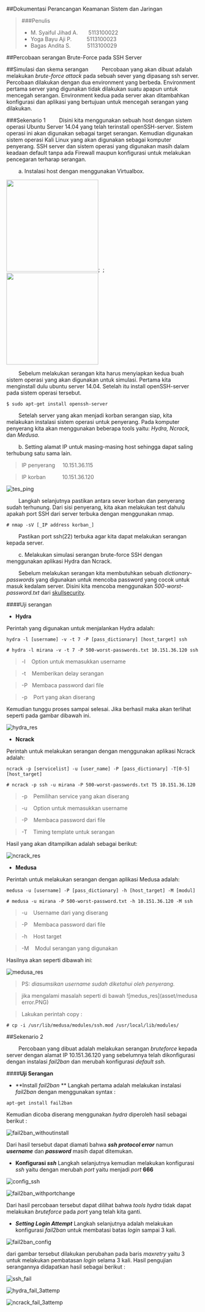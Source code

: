 ##Dokumentasi Perancangan Keamanan Sistem dan Jaringan

>###Penulis
>* M. Syaiful Jihad A.&nbsp;&nbsp;&nbsp;&nbsp;&nbsp;&nbsp;&nbsp;5113100022
>* Yoga Bayu Aji P.&nbsp;&nbsp;&nbsp;&nbsp;&nbsp;&nbsp;&nbsp;&nbsp;&nbsp;&nbsp;5113100023
>* Bagas Andita S.&nbsp;&nbsp;&nbsp;&nbsp;&nbsp;&nbsp;&nbsp;&nbsp;&nbsp;&nbsp;&nbsp;5113100029

##Percobaan serangan Brute-Force pada SSH Server

##Simulasi dan skema serangan
&nbsp;&nbsp;&nbsp;&nbsp;&nbsp;&nbsp;&nbsp;&nbsp;Percobaan yang akan dibuat adalah melakukan _brute-force attack_ pada sebuah sever yang dipasang ssh server. Percobaan dilakukan dengan dua environment yang berbeda. Environment pertama server yang digunakan tidak dilakukan suatu apapun untuk mencegah serangan. Environment kedua pada server akan ditambahkan konfigurasi dan aplikasi yang bertujuan untuk mencegah serangan yang dilakukan.

###Sekenario 1
&nbsp;&nbsp;&nbsp;&nbsp;&nbsp;&nbsp;&nbsp;&nbsp;Disini kita menggunakan sebuah host dengan sistem operasi Ubuntu Server 14.04 yang telah terinstall openSSH-server. Sistem operasi ini akan digunakan sebagai target serangan. Kemudian digunakan sistem operasi Kali Linux yang akan digunakan sebagai komputer penyerang.
SSH server dan sistem operasi yang digunakan masih dalam keadaan default tanpa ada Firewall maupun konfigurasi untuk melakukan pencegaran terharap serangan.

&nbsp;&nbsp;&nbsp;&nbsp;&nbsp;&nbsp;&nbsp;&nbsp;a. Instalasi host dengan menggunakan Virtualbox.

<img src="asset/kali_strun.PNG" width="240">;&nbsp;&nbsp;;&nbsp;&nbsp;<img src="asset/ubt_strun.PNG" width="240">

&nbsp;&nbsp;&nbsp;&nbsp;&nbsp;&nbsp;&nbsp;&nbsp;Sebelum melakukan serangan kita harus menyiapkan kedua buah sistem operasi yang akan digunakan untuk simulasi. Pertama kita menginstall dulu ubuntu server 14.04. Setelah itu install openSSH-server pada sistem operasi tersebut. 
```
$ sudo apt-get install openssh-server
```
&nbsp;&nbsp;&nbsp;&nbsp;&nbsp;&nbsp;&nbsp;&nbsp;Setelah server yang akan menjadi korban serangan siap, kita melakukan instalasi sistem operasi untuk penyerang. Pada komputer penyerang kita akan menggunakan beberapa tools yaitu: _Hydra, Ncrack,_ dan _Medusa._
 
&nbsp;&nbsp;&nbsp;&nbsp;&nbsp;&nbsp;&nbsp;&nbsp;b. Setting alamat IP untuk masing-masing host sehingga dapat saling terhubung satu sama lain.
>IP penyerang &nbsp;&nbsp;&nbsp;&nbsp;10.151.36.115

>IP korban &nbsp;&nbsp;&nbsp;&nbsp;&nbsp;&nbsp;&nbsp;&nbsp;&nbsp;&nbsp;10.151.36.120

![tes_ping](asset/test_ping.PNG)

&nbsp;&nbsp;&nbsp;&nbsp;&nbsp;&nbsp;&nbsp;&nbsp;Langkah selanjutnya pastikan antara sever korban dan penyerang sudah terhunung.
Dari sisi penyerang, kita akan melakukan test dahulu apakah port SSH dari server terbuka dengan menggunakan nmap.
```
# nmap -sV [_IP address korban_]
```
&nbsp;&nbsp;&nbsp;&nbsp;&nbsp;&nbsp;&nbsp;&nbsp;Pastikan port ssh(22) terbuka agar kita dapat melakukan serangan kepada server.

&nbsp;&nbsp;&nbsp;&nbsp;&nbsp;&nbsp;&nbsp;&nbsp;c. Melakukan simulasi serangan brute-force SSH dengan menggunakan aplikasi Hydra dan Ncrack.

&nbsp;&nbsp;&nbsp;&nbsp;&nbsp;&nbsp;&nbsp;&nbsp;Sebelum melakukan serangan kita membutuhkan sebuah _dictionary-passwords_ yang digunakan untuk mencoba password yang cocok untuk masuk kedalam server. Disini kita mencoba menggunakan _500-worst-password.txt_ dari [skullsecurity](http://downloads.skullsecurity.org/passwords). 

####Uji serangan
- **Hydra**

Perintah yang digunakan untuk menjalankan Hydra adalah:
```
hydra -l [username] -v -t 7 -P [pass_dictionary] [host_target] ssh
```
```
# hydra -l mirana -v -t 7 -P 500-worst-passwords.txt 10.151.36.120 ssh
```

>-l&nbsp;&nbsp;&nbsp;&nbsp;Option untuk memasukkan username

>-t&nbsp;&nbsp;&nbsp;&nbsp;Memberikan delay serangan

>-P&nbsp;&nbsp;&nbsp;Membaca password dari file

>-p&nbsp;&nbsp;&nbsp;&nbsp;Port yang akan diserang 

Kemudian tunggu proses sampai selesai. Jika berhasil maka akan terlihat seperti pada gambar dibawah ini.

![hydra_res](asset/success_hydra.PNG)

- **Ncrack**

Perintah untuk melakukan serangan dengan menggunakan aplikasi Ncrack adalah:
```
ncrack -p [servicelist] -u [user_name] -P [pass_dictionary] -T[0-5] [host_target]
```
```
# ncrack -p ssh -u mirana -P 500-worst-passwords.txt T5 10.151.36.120
```

>-p&nbsp;&nbsp;&nbsp;&nbsp;Pemilihan service yang akan diserang

>-u&nbsp;&nbsp;&nbsp;&nbsp;Option untuk memasukkan username

>-P&nbsp;&nbsp;&nbsp;&nbsp;Membaca password dari file

>-T&nbsp;&nbsp;&nbsp;&nbsp;Timing template untuk serangan

Hasil yang akan ditampilkan adalah sebagai berikut:

![ncrack_res](asset/success_ncrack.PNG)

- **Medusa**

Perintah untuk melakukan serangan dengan aplikasi Medusa adalah:
```
medusa -u [username] -P [pass_dictionary] -h [host_target] -M [modul]
```
```
# medusa -u mirana -P 500-worst-password.txt -h 10.151.36.120 -M ssh
```

>-u&nbsp;&nbsp;&nbsp;&nbsp;Username dari yang diserang

>-P&nbsp;&nbsp;&nbsp;&nbsp;Membaca password dari file

>-h&nbsp;&nbsp;&nbsp;&nbsp;Host target

>-M&nbsp;&nbsp;&nbsp;&nbsp;Modul serangan yang digunakan

Hasilnya akan seperti dibawah ini:

![medusa_res](asset/success_medusa.PNG)

>PS: _diasumsikan username sudah diketahui oleh penyerang._

>jika mengalami masalah seperti di bawah
![medus_res](asset/medusa error.PNG)

>Lakukan perintah copy :
```
# cp -i /usr/lib/medusa/modules/ssh.mod /usr/local/lib/modules/
```

##Sekenario 2

&nbsp;&nbsp;&nbsp;&nbsp;&nbsp;&nbsp;&nbsp;&nbsp;Percobaan yang dibuat adalah melakukan serangan _bruteforce_ kepada server dengan alamat IP 10.151.36.120 yang sebelumnya telah dikonfigurasi dengan instalasi _fail2ban_ dan merubah konfigurasi _default ssh_.

####**Uji Serangan**
- **Install _fail2ban_ **
Langkah pertama adalah melakukan instalasi _fail2ban_ dengan menggunakan syntax :
```**
apt-get install fail2ban
```
Kemudian dicoba diserang menggunakan _hydra_ diperoleh hasil sebagai berikut :

![fail2ban_withoutinstall](asset/fail2banwithoutsshconfig.PNG)

Dari hasil tersebut dapat diamati bahwa **_ssh protocol error_** namun **_username_** dan **_password_** masih dapat ditemukan.
- **Konfigurasi _ssh_**
Langkah selanjutnya kemudian melakukan konfigurasi _ssh_ yaitu dengan merubah _port_ yaitu menjadi _port_ **666**

![config_ssh](asset/configssh.png)

![fail2ban_withportchange](asset/fail2banwithsshport.PNG)

Dari hasil percobaan tersebut dapat dilihat bahwa _tools hydra_ tidak dapat melakukan _bruteforce_ pada _port_ yang telah kita ganti.
- **_Setting Login Attempt_**
Langkah selanjutnya adalah melakukan konfigurasi _fail2ban_ untuk membatasi batas _login_ sampai 3 kali.

![fail2ban_config](asset/fail2banconfig.png)

dari gambar tersebut dilakukan perubahan pada baris _maxretry_ yaitu 3 untuk melakukan pembatasan _login_ selama 3 kali.
Hasil pengujian serangannya didapatkan hasil sebagai berikut :

![ssh_fail](asset/sshfail3kali.PNG)

![hydra_fail_3attemp](asset/hydrafail2banattemp3.PNG)

![ncrack_fail_3attemp](asset/ncrackfail2ban3attemp.PNG)
